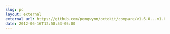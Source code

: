 ```yaml
---
slug: pc
layout: external
external_url: https://github.com/pengwynn/octokit/compare/v1.6.0...v1.6.1
date: 2012-06-16T12:58:53-05:00
---
```

